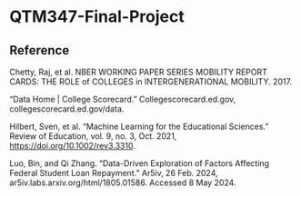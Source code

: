 # QTM347-Final-Project


## Reference
Chetty, Raj, et al. NBER WORKING PAPER SERIES MOBILITY REPORT CARDS: THE ROLE of COLLEGES in INTERGENERATIONAL MOBILITY. 2017.

“Data Home | College Scorecard.” Collegescorecard.ed.gov, collegescorecard.ed.gov/data.

Hilbert, Sven, et al. “Machine Learning for the Educational Sciences.” Review of Education, vol. 9, no. 3, Oct. 2021, https://doi.org/10.1002/rev3.3310.

Luo, Bin, and Qi Zhang. “Data-Driven Exploration of Factors Affecting Federal Student Loan Repayment.” Ar5iv, 26 Feb. 2024, ar5iv.labs.arxiv.org/html/1805.01586. Accessed 8 May 2024.
